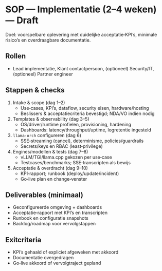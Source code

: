 # SOP — Implementatie (2–4 weken) — Draft

Doel: voorspelbare oplevering met duidelijke acceptatie‑KPI’s, minimale risico’s en overdraagbare documentatie.

## Rollen
- Lead implementatie, Klant contactpersoon, (optioneel) Security/IT, (optioneel) Partner engineer

## Stappen & checks
1) Intake & scope (dag 1–2)
   - Use‑cases, KPI’s, dataflow, security eisen, hardware/hosting
   - Beslissers & acceptatiecriteria bevestigd; NDA/VO indien nodig
2) Templates & observability (dag 3–5)
   - OS/driver/runtime profielen, provisioning, hardening
   - Dashboards: latency/throughput/uptime, logretentie ingesteld
3) `llama‑orch` configureren (dag 6)
   - SSE‑streaming (cancel), determinisme, policies/guardrails
   - Secrets/keys en RBAC (least‑privilege)
4) Engines/modellen & tests (dag 7–8)
   - vLLM/TGI/llama.cpp gekozen per use‑case
   - Testcases/benchmarks; SSE‑transcripten als bewijs
5) Acceptatie & overdracht (dag 9–10)
   - KPI‑rapport; runbook (deploy/update/incident)
   - Go‑live plan en change‑venster

## Deliverables (minimaal)
- Geconfigureerde omgeving + dashboards  
- Acceptatie‑rapport met KPI’s en transcripten  
- Runbook en configuratie snapshots  
- Backlog/roadmap voor vervolgstappen

## Exitcriteria
- KPI’s gehaald of expliciet afgeweken met akkoord  
- Documentatie overgedragen  
- Go‑live akkoord of vervolgtraject gepland

